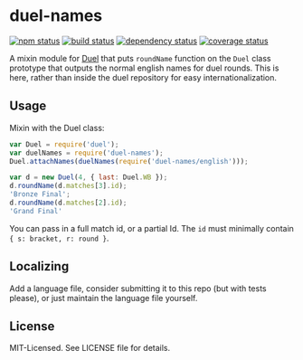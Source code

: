 # duel-names
[![npm status](http://img.shields.io/npm/v/duel-names.svg)](https://www.npmjs.org/package/duel-names)
[![build status](https://secure.travis-ci.org/clux/duel-names.svg)](http://travis-ci.org/clux/duel-names)
[![dependency status](https://david-dm.org/clux/duel-names.svg)](https://david-dm.org/clux/duel-names)
[![coverage status](http://img.shields.io/coveralls/clux/duel-names.svg)](https://coveralls.io/r/clux/duel-names)

A mixin module for [Duel](https://www.npmjs.org/package/duel) that puts `roundName` function on the `Duel` class prototype that outputs the normal english names for duel rounds. This is here, rather than inside the duel repository for easy internationalization.

## Usage
Mixin with the Duel class:

```js
var Duel = require('duel');
var duelNames = require('duel-names');
Duel.attachNames(duelNames(require('duel-names/english')));

var d = new Duel(4, { last: Duel.WB });
d.roundName(d.matches[3].id);
'Bronze Final';
d.roundName(d.matches[2].id);
'Grand Final'
```

You can pass in a full match id, or a partial Id. The `id` must minimally contain `{ s: bracket, r: round }`.

## Localizing
Add a language file, consider submitting it to this repo (but with tests please), or just maintain the language file yourself.

## License
MIT-Licensed. See LICENSE file for details.
